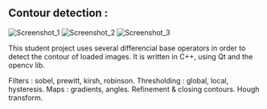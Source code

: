 
Contour detection :
-------------------

![Screenshot_1](http://i.imgur.com/CDdSvgG.jpg "Contours 1")
![Screenshot_2](http://i.imgur.com/tzI0Gy2.jpg "Contours 2")
![Screenshot_3](http://i.imgur.com/rfc4ZcK.jpg "Contours 3")


This student project uses several differencial base operators in order to detect the contour of loaded images.
It is written in C++, using Qt and the opencv lib.

Filters : sobel, prewitt, kirsh, robinson.
Thresholding : global, local, hysteresis.
Maps : gradients, angles.
Refinement & closing contours.
Hough transform.
